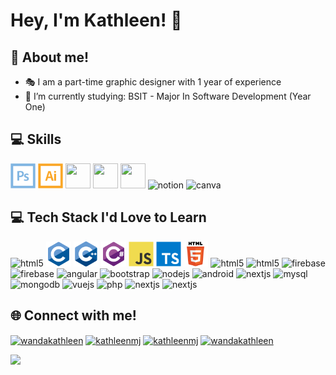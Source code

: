 # Hey, I'm Kathleen! 👋


## 💫 About me!
- 🎭 I am a part-time graphic designer with 1 year of experience 
- 🌱 I’m currently studying: BSIT - Major In Software Development (Year One)

## 💻  Skills
<img src="https://raw.githubusercontent.com/devicons/devicon/master/icons/photoshop/photoshop-line.svg" alt="photoshop" width="40" height="40"/> </a> 
<img src="https://raw.githubusercontent.com/devicons/devicon/master/icons/illustrator/illustrator-line.svg" alt="photoshop" width="40" height="40"/> 
<img src="https://uxwing.com/wp-content/themes/uxwing/download/brands-and-social-media/sony-vegas-logo-icon.png" width="40" height="40"/> </a>
<img src="https://www.cdnlogo.com/logos/m/82/microsoft-365.svg" width="40" height="40"/> </a>
<img src="https://www.cdnlogo.com/logos/b/32/blender.svg" width="40" height="40"/> </a> 
<img src="https://www.cdnlogo.com/logos/n/50/notion.svg" alt="notion" width="40" height="40"/> </a> 
<img src="https://www.cdnlogo.com/logos/c/7/canva.svg" alt="canva" width="40" height="40"/> </a> 


## 💻 Tech Stack I'd Love to Learn
<img src="https://www.vectorlogo.zone/logos/python/python-icon.svg" alt="html5" width="40" height="40"/> </a>
<img src="https://raw.githubusercontent.com/devicons/devicon/master/icons/c/c-original.svg" alt="c" width="40" height="40"/> </a> 
<img src="https://raw.githubusercontent.com/devicons/devicon/master/icons/cplusplus/cplusplus-original.svg" alt="cplusplus" width="40" height="40"/> </a> 
<img src="https://raw.githubusercontent.com/devicons/devicon/master/icons/csharp/csharp-original.svg" alt="csharp" width="40" height="40"/> </a> 
<img src="https://raw.githubusercontent.com/devicons/devicon/master/icons/javascript/javascript-original.svg" width="40" height="40"/> </a> 
<img src="https://raw.githubusercontent.com/devicons/devicon/master/icons/typescript/typescript-original.svg" alt="typescript" width="40" height="40"/> </a> 
<img src="https://raw.githubusercontent.com/devicons/devicon/master/icons/html5/html5-original-wordmark.svg" alt="html5" width="40" height="40"/> </a> 
<img src="https://www.vectorlogo.zone/logos/java/java-icon.svg" alt="html5" width="40" height="40"/> </a>
<img src="https://www.vectorlogo.zone/logos/figma/figma-icon.svg" alt="html5" width="40" height="40"/> </a> 
<img src="https://www.vectorlogo.zone/logos/google_cloud/google_cloud-icon.svg" alt="firebase" width="40" height="40"/> </a> 
<img src="https://www.vectorlogo.zone/logos/firebase/firebase-icon.svg" alt="firebase" width="40" height="40"/> </a> 
<img src="https://www.vectorlogo.zone/logos/angular/angular-icon.svg" alt="angular" width="40" height="40"/> </a> 
<img src="https://www.vectorlogo.zone/logos/getbootstrap/getbootstrap-icon.svg" alt="bootstrap" width="40" height="40"/> </a> 
<img src="https://www.vectorlogo.zone/logos/nodejs/nodejs-icon.svg" alt="nodejs" width="40" height="40"/> </a> 
<img src="https://www.vectorlogo.zone/logos/android/android-tile.svg" alt="android" width="40" height="40"/> </a> 
<img src="https://www.cdnlogo.com/logos/n/80/next-js.svg" alt="nextjs" width="40" height="40"/> </a> 
<img src="https://www.cdnlogo.com/logos/m/78/mysql.svg" alt="mysql" width="40" height="40"/> </a> 
<img src="https://www.cdnlogo.com/logos/m/30/mongodb-icon.svg" alt="mongodb" width="40" height="40"/> </a> 
<img src="https://www.cdnlogo.com/logos/v/84/vue-js.svg" alt="vuejs" width="40" height="40"/> </a> 
<img src="https://www.cdnlogo.com/logos/p/71/php.svg" alt="php" width="40" height="40"/> </a> 
<img src="https://www.cdnlogo.com/logos/r/63/react.svg" alt="nextjs" width="40" height="40"/> </a> 
<img src="https://www.cdnlogo.com/logos/t/58/tailwind-css.svg" alt="nextjs" width="40" height="40"/> </a> 


## 🌐 Connect with me!
<p align="left">
<a href="https://linkedin.com/in/wandakathleen" target="blank"><img align="center" src="https://raw.githubusercontent.com/rahuldkjain/github-profile-readme-generator/master/src/images/icons/Social/linked-in-alt.svg" alt="wandakathleen" height="30" width="40" /></a>
<a href="https://www.behance.net/wandakathleen" target="blank"><img align="center" src="https://raw.githubusercontent.com/rahuldkjain/github-profile-readme-generator/master/src/images/icons/Social/behance.svg" alt="kathleenmj" height="30" width="40" /></a>
<a href="https://facebook.com/cabaneroswanda" target="blank"><img align="center" src="https://raw.githubusercontent.com/rahuldkjain/github-profile-readme-generator/master/src/images/icons/Social/facebook.svg" alt="kathleenmj" height="30" width="40" /></a>
<a href="https://paypal.me/wandakathleen" target="blank"><img align="center" src="https://img.shields.io/badge/paypal-0079C1?style=for-the-badge&logo=paypal&logoColor=white" alt="wandakathleen" height="30" width="100" /></a>

[![](https://visitcount.itsvg.in/api?id=wandakathleen&icon=0&color=10)](https://visitcount.itsvg.in)
